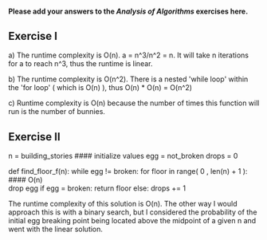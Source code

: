 #### Please add your answers to the ***Analysis of  Algorithms*** exercises here.

## Exercise I

a) The runtime complexity is O(n).  a = n^3/n^2 = n.  It will take n iterations for a to reach n^3, thus the runtime is linear.  


b) The runtime complexity is O(n^2).  There is a nested 'while loop' within the 'for loop' ( which is O(n) ), thus 
O(n) * O(n) = O(n^2) 


c) Runtime complexity is O(n) because the number of times this function will run is the number of bunnies.  

## Exercise II
n = building_stories    #### initialize values
egg = not_broken
drops = 0

def find_floor_f(n):
    while egg != broken:
        for floor in range( 0 , len(n) + 1 ):    #### O(n)                
            drop egg
                if egg = broken:
                    return floor
                else:
                    drops += 1
        
The runtime complexity of this solution is O(n).  The other way I would approach this is with a binary search, but I considered the probability of the initial egg breaking point being located above the midpoint of a given n and went with the linear solution.








